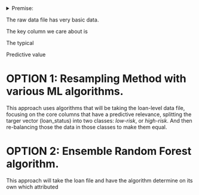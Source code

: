 
<details><summary>Premise:</summary>
  
We are dealing an **imbalanced classification problem** for predicting risk of of bank loan defaults. Loans are either classified as *low-risk* of defaulting or *high-risk* of defaulting. We don't know what would a be a good method to make this determination. We will use different ML methods to feed the data into these models that will predict the rish of loan default. More specifiically we will explore two broad ML methods: Oversampling & Ensemble Random Forest Classifier.

The data is imbalanced. There are way more low-risk loans than high-risk, but that imbalance


</details>


The raw data file has very basic data. 

The key column we care about is 

The typical 

Predictive value 


# OPTION 1: Resampling Method with various ML algorithms. 

This approach uses algorithms that will be taking the loan-level data file, focusing on the core columns that have a predictive relevance, splitting the targer vector (loan_status) into two classes: *low-risk*, or *high-risk*. And then re-balancing those the data in those classes  to make them equal.   



# OPTION 2: Ensemble Random Forest algorithm.

This approach will take the loan file and have the algorithm determine on its own  which attributed 
